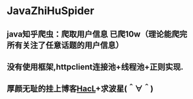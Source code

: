 # JavaZhiHuSpider
## java知乎爬虫：爬取用户信息 已爬10w（理论能爬完所有关注了任意话题的用户信息）
## 没有使用框架,httpclient连接池+线程池+正则实现.
 
## 厚颜无耻的挂上博客[HacL](http://www.yhis.com)+求波星(＾∀＾)

